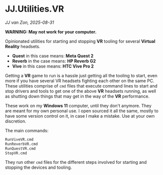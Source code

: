 JJ.Utilities.VR
===============

*JJ van Zon, 2025-08-31*

__WARNING: May not work for your computer.__

Opinionated utilities for starting and stopping __VR__ tooling for several __Virtual Reality__ headsets.

- __Quest__ in this case means: __Meta Quest 2__  
- __Reverb__ in the case means: __HP Reverb G2__  
- __Vive__ in this case means: __HTC Vive Pro 2__

Getting a __VR__ game to run is a hassle just getting all the tooling to start, even more if you have several VR headsets fighting each other on the same PC. These utilities comprise of `cmd` files that execute command lines to start and stop drivers and tools to get one of the above __VR__ headsets running, as well as shutting down things that may get in the way of the __VR__ performance.

These work on my __Windows 11__ computer, until they don't anymore. They are meant for my own personal use. I open sourced it all the same, mostly to have some version control on it, in case I make a mistake. Use at your own discretion.

The main commands:

```bash
RunViveVR.cmd
RunReverbVR.cmd
RunQuestVR.cmd
StopVR.cmd
```

They run other `cmd` files for the different steps involved for starting and stopping the devices and tooling.